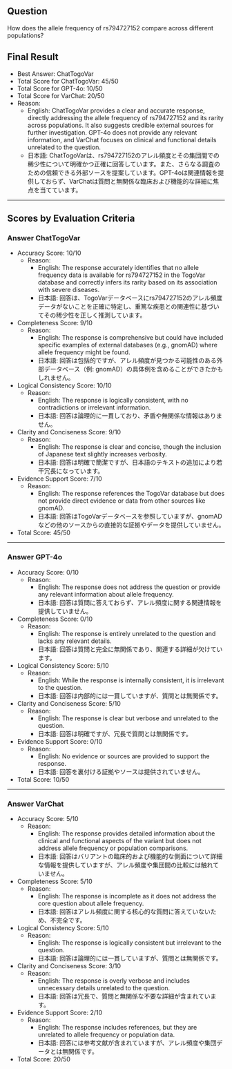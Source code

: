 ## Question

How does the allele frequency of rs794727152 compare across different populations?

## Final Result

- Best Answer: ChatTogoVar
- Total Score for ChatTogoVar: 45/50
- Total Score for GPT-4o: 10/50
- Total Score for VarChat: 20/50
- Reason:
  - English: ChatTogoVar provides a clear and accurate response, directly addressing the allele frequency of rs794727152 and its rarity across populations. It also suggests credible external sources for further investigation. GPT-4o does not provide any relevant information, and VarChat focuses on clinical and functional details unrelated to the question.
  - 日本語: ChatTogoVarは、rs794727152のアレル頻度とその集団間での稀少性について明確かつ正確に回答しています。また、さらなる調査のための信頼できる外部ソースを提案しています。GPT-4oは関連情報を提供しておらず、VarChatは質問と無関係な臨床および機能的な詳細に焦点を当てています。

---

## Scores by Evaluation Criteria

### Answer ChatTogoVar
- Accuracy Score: 10/10
  - Reason: 
    - English: The response accurately identifies that no allele frequency data is available for rs794727152 in the TogoVar database and correctly infers its rarity based on its association with severe diseases.
    - 日本語: 回答は、TogoVarデータベースにrs794727152のアレル頻度データがないことを正確に特定し、重篤な疾患との関連性に基づいてその稀少性を正しく推測しています。
- Completeness Score: 9/10
  - Reason: 
    - English: The response is comprehensive but could have included specific examples of external databases (e.g., gnomAD) where allele frequency might be found.
    - 日本語: 回答は包括的ですが、アレル頻度が見つかる可能性のある外部データベース（例: gnomAD）の具体例を含めることができたかもしれません。
- Logical Consistency Score: 10/10
  - Reason: 
    - English: The response is logically consistent, with no contradictions or irrelevant information.
    - 日本語: 回答は論理的に一貫しており、矛盾や無関係な情報はありません。
- Clarity and Conciseness Score: 9/10
  - Reason: 
    - English: The response is clear and concise, though the inclusion of Japanese text slightly increases verbosity.
    - 日本語: 回答は明確で簡潔ですが、日本語のテキストの追加により若干冗長になっています。
- Evidence Support Score: 7/10
  - Reason: 
    - English: The response references the TogoVar database but does not provide direct evidence or data from other sources like gnomAD.
    - 日本語: 回答はTogoVarデータベースを参照していますが、gnomADなどの他のソースからの直接的な証拠やデータを提供していません。
- Total Score: 45/50

---

### Answer GPT-4o
- Accuracy Score: 0/10
  - Reason: 
    - English: The response does not address the question or provide any relevant information about allele frequency.
    - 日本語: 回答は質問に答えておらず、アレル頻度に関する関連情報を提供していません。
- Completeness Score: 0/10
  - Reason: 
    - English: The response is entirely unrelated to the question and lacks any relevant details.
    - 日本語: 回答は質問と完全に無関係であり、関連する詳細が欠けています。
- Logical Consistency Score: 5/10
  - Reason: 
    - English: While the response is internally consistent, it is irrelevant to the question.
    - 日本語: 回答は内部的には一貫していますが、質問とは無関係です。
- Clarity and Conciseness Score: 5/10
  - Reason: 
    - English: The response is clear but verbose and unrelated to the question.
    - 日本語: 回答は明確ですが、冗長で質問とは無関係です。
- Evidence Support Score: 0/10
  - Reason: 
    - English: No evidence or sources are provided to support the response.
    - 日本語: 回答を裏付ける証拠やソースは提供されていません。
- Total Score: 10/50

---

### Answer VarChat
- Accuracy Score: 5/10
  - Reason: 
    - English: The response provides detailed information about the clinical and functional aspects of the variant but does not address allele frequency or population comparisons.
    - 日本語: 回答はバリアントの臨床的および機能的な側面について詳細な情報を提供していますが、アレル頻度や集団間の比較には触れていません。
- Completeness Score: 5/10
  - Reason: 
    - English: The response is incomplete as it does not address the core question about allele frequency.
    - 日本語: 回答はアレル頻度に関する核心的な質問に答えていないため、不完全です。
- Logical Consistency Score: 5/10
  - Reason: 
    - English: The response is logically consistent but irrelevant to the question.
    - 日本語: 回答は論理的には一貫していますが、質問とは無関係です。
- Clarity and Conciseness Score: 3/10
  - Reason: 
    - English: The response is overly verbose and includes unnecessary details unrelated to the question.
    - 日本語: 回答は冗長で、質問と無関係な不要な詳細が含まれています。
- Evidence Support Score: 2/10
  - Reason: 
    - English: The response includes references, but they are unrelated to allele frequency or population data.
    - 日本語: 回答には参考文献が含まれていますが、アレル頻度や集団データとは無関係です。
- Total Score: 20/50